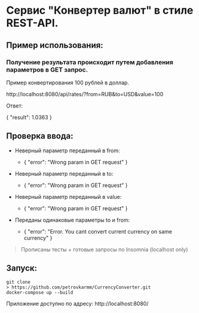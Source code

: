 #  Сервис "Конвертер валют" в стиле REST-API.

## Пример использования:

### Получение результата происходит путем добавления параметров в GET запрос.

Пример конвертирования 100 рублей в доллар.

http://localhost:8080/api/rates/?from=RUB&to=USD&value=100

Ответ:

{
	"result": 1.0363
}

## Проверка ввода:

- Неверный параметр переданный в from:

  - {
	"error": "Wrong param in GET request"
    }

- Неверный параметр переданный в to:

  - {
	"error": "Wrong param in GET request"
    }

- Неверный параметр переданный в value:

  - {
	"error": "Wrong param in GET request"
    }

- Переданы одинаковые параметры to и from:

  - {
	"error": "Error. You cant convert current currency on same currency"
    }

> Прописаны тесты + готовые запросы по Insomnia (localhost only)

## Запуск:

```
git clone
> https://github.com/petrovkarmm/CurrencyConverter.git
docker-compose up --build
```
Приложение доступно по адресу: http://localhost:8080/

